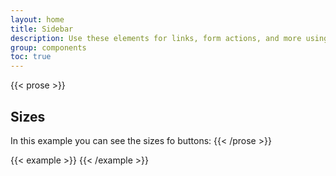 ```yaml
---
layout: home
title: Sidebar
description: Use these elements for links, form actions, and more using different colors, sizes, and states
group: components
toc: true
---
```

{{< prose >}}
## Sizes

In this example you can see the sizes fo buttons:
{{< /prose >}}

{{< example >}}
{{< /example >}}



